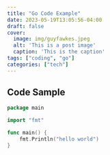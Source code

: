 ```yaml
---
title: "Go Code Example"
date: 2023-05-19T13:05:56-04:00
draft: false
cover:
  image: img/guyfawkes.jpeg
  alt: 'This is a post image'
  caption: 'This is the caption'
tags: ["coding", "go"]
categories: ["tech"]
---
```


## Code Sample

```go
package main

import "fmt"

func main() {
    fmt.Println("hello world")
}
```
